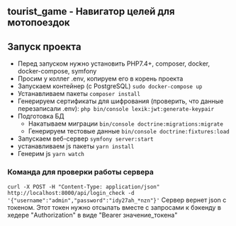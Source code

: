 ## tourist_game - Навигатор целей для мотопоездок


## Запуск проекта
 - Перед запуском нужно установить PHP7.4+, composer, docker, docker-compose, symfony
 - Просим у коллег .env, копируем его в корень проекта
 - Запускаем контейнер (с PostgreSQL) `sudo docker-compose up`
 - Устанавливаем пакеты `composer install`
 - Генерируем сертификаты для шифрования (проверить, что данные перезаписали .env):
      `php bin/console lexik:jwt:generate-keypair`
  - Подготовка БД
    - Накатываем миграции `bin/console doctrine:migrations:migrate`
    - Генерируем тестовые данные `bin/console doctrine:fixtures:load`
  - Запускаем веб-сервер `symfony server:start`
  - устанавливаем js пакеты `yarn install`  
  - Генерим js `yarn watch`


### Команда для проверки работы сервера
`curl -X POST -H "Content-Type: application/json" http://localhost:8000/api/login_check -d '{"username":"admin","password":"idy27ah_*nzn"}'`
Сервер вернет json с токеном. Этот токен нужно отсылать вместе с запросами к бэкенду в хедере "Authorization" в виде "Bearer значение_токена" 